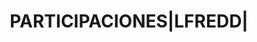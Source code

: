 ---
layout: asset
title: PARTICIPACIONES|LFREDD|                                     
isin: FR0010526079
---